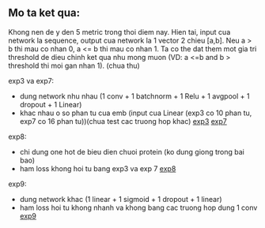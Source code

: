 Mo ta ket qua:
--------------

Khong nen de y den 5 metric trong thoi diem nay. Hien tai, input cua network la sequence, output cua network la 1 vector 2 chieu [a,b]. Neu a > b thi mau co nhan 0, a <= b thi mau co nhan 1. Ta co the dat them mot gia tri threshold de dieu chinh ket qua nhu mong muon (VD: a <=b and b > threshold thi moi gan nhan 1). 
(chua thu)

exp3 va exp7: 
 - dung network nhu nhau (1 conv + 1 batchnorm + 1 Relu + 1 avgpool + 1 dropout + 1 Linear)
 - khac nhau o so phan tu cua emb (input cua Linear (exp3 co 10 phan tu, exp7 co 16 phan tu))(chua test cac truong hop khac)
[exp3](https://github.com/SonDaoDuy/protein_DNA_binding/blob/master/checkpoints/exp3/results.JPG)
[exp7](https://github.com/SonDaoDuy/protein_DNA_binding/blob/master/checkpoints/exp7/results.JPG)

exp8:
 - chi dung one hot de bieu dien chuoi protein (ko dung giong trong bai bao)
 - ham loss khong hoi tu bang exp3 va exp 7
 [exp8](https://github.com/SonDaoDuy/protein_DNA_binding/blob/master/checkpoints/exp8/results.JPG)
 
exp9:
 - dung network khac (1 linear + 1 sigmoid + 1 dropout + 1 linear)
 - ham loss hoi tu khong nhanh va khong bang cac truong hop dung 1 conv
 [exp9](./exp9/results.JPG)
